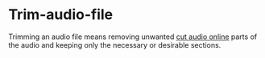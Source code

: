 # Trim-audio-file
Trimming an audio file means removing unwanted <a href="https://audiocutter.online/">cut audio online</a> parts of the audio and keeping only the necessary or desirable sections. 
